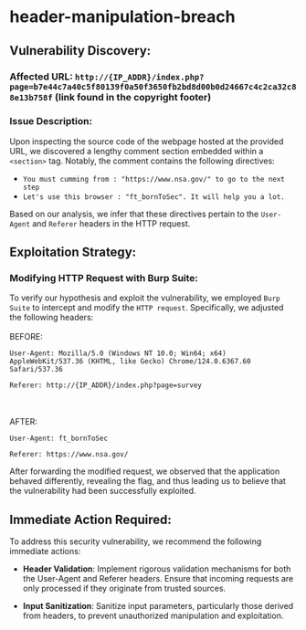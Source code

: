 # header-manipulation-breach

## Vulnerability Discovery:

### Affected URL: `http://{IP_ADDR}/index.php?page=b7e44c7a40c5f80139f0a50f3650fb2bd8d00b0d24667c4c2ca32c88e13b758f` (link found in the copyright footer)

### Issue Description:
Upon inspecting the source code of the webpage hosted at the provided URL, we discovered a lengthy comment section embedded within a `<section>` tag. Notably, the comment contains the following directives:

- `You must cumming from : "https://www.nsa.gov/" to go to the next step`
- `Let's use this browser : "ft_bornToSec". It will help you a lot.`

Based on our analysis, we infer that these directives pertain to the `User-Agent` and `Referer` headers in the HTTP request. 

## Exploitation Strategy:

### Modifying HTTP Request with Burp Suite:
To verify our hypothesis and exploit the vulnerability, we employed `Burp Suite` to intercept and modify the `HTTP request`. Specifically, we adjusted the following headers:
<br /><br />
BEFORE:
```
User-Agent: Mozilla/5.0 (Windows NT 10.0; Win64; x64) AppleWebKit/537.36 (KHTML, like Gecko) Chrome/124.0.6367.60 Safari/537.36

Referer: http://{IP_ADDR}/index.php?page=survey
```
<br /><br />
AFTER:
```
User-Agent: ft_bornToSec

Referer: https://www.nsa.gov/
```

After forwarding the modified request, we observed that the application behaved differently, revealing the flag, and thus leading us to believe that the vulnerability had been successfully exploited.

## Immediate Action Required:

To address this security vulnerability, we recommend the following immediate actions:

- **Header Validation**: Implement rigorous validation mechanisms for both the User-Agent and Referer headers. Ensure that incoming requests are only processed if they originate from trusted sources.
  
- **Input Sanitization**: Sanitize input parameters, particularly those derived from headers, to prevent unauthorized manipulation and exploitation.